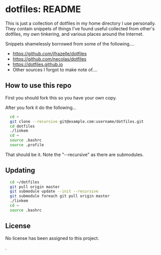 # dotfiles: README

This is just a collection of dotfiles in my home directory I use personally.
They contain snippets of things I've found useful collected from other's
dotfiles, my own tinkering, and various places around the Internet.

Snippets shamelessly borrowed from some of the following....
 * https://github.com/jfrazelle/dotfiles
 * https://github.com/necolas/dotfiles
 * https://dotfiles.github.io
 * Other sources I forgot to make note of....



## How to use this repo

First you should fork this so you have your own copy.

After you fork it do the following...

```bash
  cd ~
  git clone --recursive git@example.com:username/dotfiles.git
  cd dotfiles
  ./linkem
  cd ~
  source .bashrc
  source .profile
```

That should be it. Note the "--recursive" as there are submodules.

## Updating

```bash
  cd ~/dotfiles
  git pull origin master
  git submodule update --init --recursive
  git submodule foreach git pull origin master
  ./linkem
  cd ~
  source .bashrc
```

## License

No license has been assigned to this project.

.
